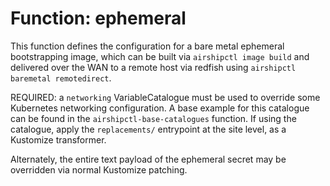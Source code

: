 Function: ephemeral
===================

This function defines the configuration for a bare metal ephemeral
bootstrapping image, which can be built via ``airshipctl image build``
and delivered over the WAN to a remote
host via redfish using ``airshipctl baremetal remotedirect``.

REQUIRED: a ``networking`` VariableCatalogue must be used to
override some Kubernetes networking configuration.
A base example for this catalogue can be found in the ``airshipctl-base-catalogues``
function.  If using the catalogue, apply the ``replacements/`` entrypoint
at the site level, as a Kustomize transformer.

Alternately, the entire text payload of the ephemeral secret may be overridden
via normal Kustomize patching.
